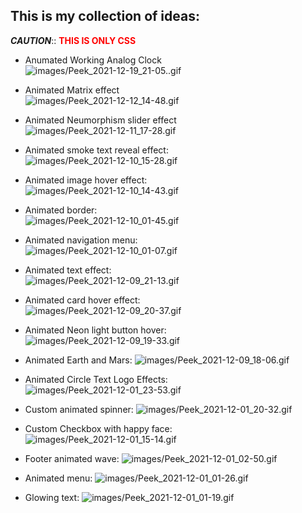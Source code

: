 ## This is my collection of ideas:

**_CAUTION_**:: <span style="color: red">**THIS IS ONLY CSS**</span>

- Anumated Working Analog Clock<br>
  ![images/Peek_2021-12-19_21-05..gif](images/Peek_2021-12-19_21-05..gif)

- Animated Matrix effect<br>
  ![images/Peek_2021-12-12_14-48.gif](images/Peek_2021-12-12_14-48.gif)

- Animated Neumorphism slider effect<br>
  ![images/Peek_2021-12-11_17-28.gif](images/Peek_2021-12-11_17-28.gif)

- Animated smoke text reveal effect:<br>
  ![images/Peek_2021-12-10_15-28.gif](images/Peek_2021-12-10_15-28.gif)

- Animated image hover effect:<br>
  ![images/Peek_2021-12-10_14-43.gif](images/Peek_2021-12-10_14-43.gif)

- Animated border:<br>
  ![images/Peek_2021-12-10_01-45.gif](images/Peek_2021-12-10_01-45.gif)

- Animated navigation menu:<br>
  ![images/Peek_2021-12-10_01-07.gif](images/Peek_2021-12-10_01-07.gif)

- Animated text effect:<br>
  ![images/Peek_2021-12-09_21-13.gif](images/Peek_2021-12-09_21-13.gif)

- Animated card hover effect:<br>
  ![images/Peek_2021-12-09_20-37.gif](images/Peek_2021-12-09_20-37.gif)

- Animated Neon light button hover:<br>
  ![images/Peek_2021-12-09_19-33.gif](images/Peek_2021-12-09_19-33.gif)

- Animated Earth and Mars:
  ![images/Peek_2021-12-09_18-06.gif](images/Peek_2021-12-09_18-06.gif)

- Animated Circle Text Logo Effects:
  ![images/Peek_2021-12-01_23-53.gif](images/Peek_2021-12-01_23-53.gif)

- Custom animated spinner:
  ![images/Peek_2021-12-01_20-32.gif](images/Peek_2021-12-01_20-32.gif)

- Custom Checkbox with happy face:
  ![images/Peek_2021-12-01_15-14.gif](images/Peek_2021-12-01_15-14.gif)

- Footer animated wave:
  ![images/Peek_2021-12-01_02-50.gif](images/Peek_2021-12-01_02-50.gif)

- Animated menu:
  ![images/Peek_2021-12-01_01-26.gif](images/Peek_2021-12-01_01-26.gif)

- Glowing text:
  ![images/Peek_2021-12-01_01-19.gif](images/Peek_2021-12-01_01-19.gif)
